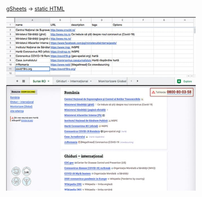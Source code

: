 [gSheets](https://drive.google.com/open?id=1ditBRGTP7kIDHbqDpUF64JJK8-8ocdEex9-L76eeV1g) &rarr; [static HTML](https://pax.github.io/covid19ro/)

![desktop](app/stationery/img/screenshot2.jpg)